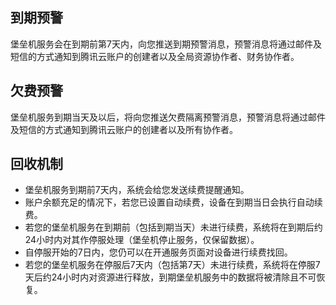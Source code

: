 ## 到期预警
堡垒机服务会在到期前第7天内，向您推送到期预警消息，预警消息将通过邮件及短信的方式通知到腾讯云账户的创建者以及全局资源协作者、财务协作者。
## 欠费预警
堡垒机服务到期当天及以后，将向您推送欠费隔离预警消息，预警消息将通过邮件及短信的方式通知到腾讯云账户的创建者以及所有协作者。
## 回收机制
- 堡垒机服务到期前7天内，系统会给您发送续费提醒通知。
- 账户余额充足的情况下，若您已设置自动续费，设备在到期当日会执行自动续费。
- 若您的堡垒机服务在到期前（包括到期当天）未进行续费，系统将在到期后约24小时内对其作停服处理（堡垒机停止服务，仅保留数据）。
- 自停服开始的7日内，您仍可以在开通服务页面对设备进行续费找回。
- 若您的堡垒机服务在停服后7天内（包括第7天）未进行续费，系统将在停服7天后约24小时内对资源进行释放，到期堡垒机服务中的数据将被清除且不可恢复。

